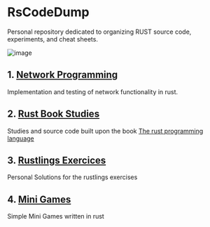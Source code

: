 # RsCodeDump

Personal repository dedicated to organizing RUST source code, experiments, and cheat sheets. 

![image](https://github.com/user-attachments/assets/1b5365eb-8920-4719-90ab-37bab57a29dc)

## 1. [Network Programming](https://github.com/0xSickb0y/RsCodeDump/tree/main/rustnet)

Implementation and testing of network functionality in rust.

## 2. [Rust Book Studies](https://github.com/0xSickb0y/RsCodeDump/tree/main/studies)

Studies and source code built upon the book [The rust programming language](https://doc.rust-lang.org/book/)

## 3. [Rustlings Exercices](https://github.com/0xSickb0y/RsCodeDump/tree/main/rustlings)

Personal Solutions for the rustlings exercises

## 4. [Mini Games](https://github.com/0xSickb0y/RsCodeDump/tree/main/games)

Simple Mini Games written in rust
